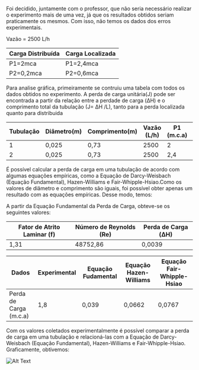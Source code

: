 <p>Foi decidido, juntamente com o professor, que não seria necessário realizar o experimento mais de uma vez, já que os resultados obtidos 
seriam praticamente os mesmos. Com isso, não temos os dados dos erros experimentais.</p>

<p>Vazão = 2500 L/h<p>

<p>

Carga Distribuída| Carga Localizada
-----------------|---------------
P1=2mca          | P1=2,4mca  
P2=0,2mca         | P2=0,6mca 

<p>


<p>Para analise gráfica, primeiramente se contruiu uma tabela com todos os dados obtidos no experimento. A perda de carga unitária(J) pode ser encontrada a partir da relação entre a perdade de carga (&Delta;H) e o comprimento total da tubulação (J= &Delta;H /L), tanto para a perda localizada quanto para distribuida<p> 
<p>

Tubulação|Diâmetro(m)|Comprimento(m)|Vazão (L/h)|P1 (m.c.a) | P2(m.c.a) | &Delta;H (m.c.a)| J(m/m)
---------|------------|------------|------------|-------------|----------|----------------|------
   1       |0,025       |0,73          |2500       |2             |0,2     |1,8             | 2,46
   2        |0,025         |0,73       |2500         |2,4              |0,6  |1,8               | 2,46
    
<p>

   É possível calcular a perda  de  carga  em  uma  tubulação  de  acordo  com  algumas  equações empíricas, como a Equação de Darcy-Weisbach (Equação Fundamental), Hazen-Williams e Fair-Whipple-Hsiao.Como os valores de diâmetro e comprimento são iguais, foi possível obter apenas um resultado com as equações empíricas. Desse modo, temos:
   
 <p>
 
<p>A partir da Equação Fundamental da Perda de Carga, obteve-se os seguintes valores:
   
   Fator de Atrito Laminar (f)|Número de Reynolds (Re)|Perda de Carga (&Delta;H)
------------------------------|-----------------------|-------------------------|
   1,31       |48752,86       |0,0039          
   
<p>
   
  Dados| Experimental |Equação Fudamental| Equação Hazen-Williams| Equação Fair-Whipple-Hsiao
-------|--------------|------------------|-----------------------|--------------------------
   Perda de Carga (m.c.a)   |1,8|     0,039    | 0,0662                        |0,0767
     
   <p>
   
   <p>
     Com os valores coletados experimentalmente é possível comparar a perda  de  carga  em  uma  tubulação e relacioná-las com a Equação de Darcy-Weisbach (Equação Fundamental), Hazen-Williams e Fair-Whipple-Hsiao. Graficamente, obtivemos: 
   </p>
     
   ![Alt Text](https://github.com/laboratorio-de-dinamica-dos-fluidos/2019.2-Danico/blob/master/Sem%20t%C3%ADtulo.png)

